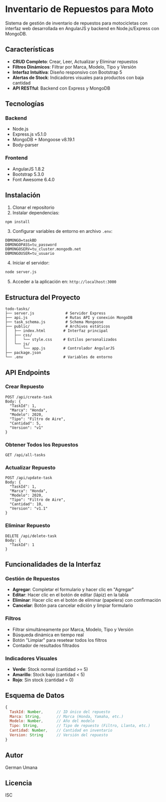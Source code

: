# Inventario de Repuestos para Moto

Sistema de gestión de inventario de repuestos para motocicletas con interfaz web desarrollada en AngularJS y backend en Node.js/Express con MongoDB.

## Características

- **CRUD Completo**: Crear, Leer, Actualizar y Eliminar repuestos
- **Filtros Dinámicos**: Filtrar por Marca, Modelo, Tipo y Versión
- **Interfaz Intuitiva**: Diseño responsivo con Bootstrap 5
- **Alertas de Stock**: Indicadores visuales para productos con baja cantidad
- **API RESTful**: Backend con Express y MongoDB

## Tecnologías

### Backend
- Node.js
- Express.js v5.1.0
- MongoDB + Mongoose v8.19.1
- Body-parser

### Frontend
- AngularJS 1.8.2
- Bootstrap 5.3.0
- Font Awesome 6.4.0

## Instalación

1. Clonar el repositorio
2. Instalar dependencias:
```bash
npm install
```

3. Configurar variables de entorno en archivo `.env`:
```env
DBMONGO=taskBD
DBMONGOPASS=tu_password
DBMONGOSERV=tu_cluster.mongodb.net
DBMONGOUSER=tu_usuario
```

4. Iniciar el servidor:
```bash
node server.js
```

5. Acceder a la aplicación en: `http://localhost:3000`

## Estructura del Proyecto

```
todo-tasks/
├── server.js              # Servidor Express
├── api.js                 # Rutas API y conexión MongoDB
├── task_schema.js         # Schema Mongoose
├── public/                # Archivos estáticos
│   ├── index.html        # Interfaz principal
│   ├── css/
│   │   └── style.css     # Estilos personalizados
│   └── js/
│       └── app.js        # Controlador AngularJS
├── package.json
└── .env                  # Variables de entorno
```

## API Endpoints

### Crear Repuesto
```
POST /api/create-task
Body: {
  "TaskId": 1,
  "Marca": "Honda",
  "Modelo": 2020,
  "Tipo": "Filtro de Aire",
  "Cantidad": 5,
  "Version": "v1"
}
```

### Obtener Todos los Repuestos
```
GET /api/all-tasks
```

### Actualizar Repuesto
```
POST /api/update-task
Body: {
  "TaskId": 1,
  "Marca": "Honda",
  "Modelo": 2020,
  "Tipo": "Filtro de Aire",
  "Cantidad": 10,
  "Version": "v1.1"
}
```

### Eliminar Repuesto
```
DELETE /api/delete-task
Body: {
  "TaskId": 1
}
```

## Funcionalidades de la Interfaz

### Gestión de Repuestos
- **Agregar**: Completar el formulario y hacer clic en "Agregar"
- **Editar**: Hacer clic en el botón de editar (lápiz) en la tabla
- **Eliminar**: Hacer clic en el botón de eliminar (papelera) con confirmación
- **Cancelar**: Botón para cancelar edición y limpiar formulario

### Filtros
- Filtrar simultáneamente por Marca, Modelo, Tipo y Versión
- Búsqueda dinámica en tiempo real
- Botón "Limpiar" para resetear todos los filtros
- Contador de resultados filtrados

### Indicadores Visuales
- **Verde**: Stock normal (cantidad >= 5)
- **Amarillo**: Stock bajo (cantidad < 5)
- **Rojo**: Sin stock (cantidad = 0)

## Esquema de Datos

```javascript
{
  TaskId: Number,      // ID único del repuesto
  Marca: String,       // Marca (Honda, Yamaha, etc.)
  Modelo: Number,      // Año del modelo
  Tipo: String,        // Tipo de repuesto (Filtro, Llanta, etc.)
  Cantidad: Number,    // Cantidad en inventario
  Version: String      // Versión del repuesto
}
```

## Autor

German Umana

## Licencia

ISC
